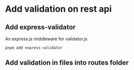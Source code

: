 # Add validation on rest api

## Add express-validator
 An express.js middleware for validator.js. 
```
pnpm add express-validator
```

## Add validation in files into routes folder
